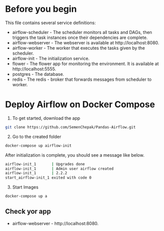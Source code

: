   # Before you begin
  This file contains several service definitions:
  - airflow-scheduler - The scheduler monitors all tasks and DAGs, then triggers the task instances once their dependencies are complete.
  - airflow-webserver - The webserver is available at http://localhost:8080.
  - airflow-worker - The worker that executes the tasks given by the scheduler.
  - airflow-init - The initialization service.
  - flower - The flower app for monitoring the environment. It is available at http://localhost:5555.
  - postgres - The database.
  - redis - The redis - broker that forwards messages from scheduler to worker. 
  
  # Deploy Airflow on Docker Compose
  1. To get started, download the app
  ```bash
  git clone https://github.com/SemenChepak/Pandas-Airflow.git
  ```
  2. Go to the created folder
  ```bash
  docker-compose up airflow-init
  ```
  After initialization is complete, you should see a message like below.
  ```bash
  airflow-init_1       | Upgrades done
  airflow-init_1       | Admin user airflow created
  airflow-init_1       | 2.2.2
  start_airflow-init_1 exited with code 0
 ```
 3. Start Images
  ```bash
  docker-compose up a
  ```
  ## Check yor app
  - airflow-webserver -  http://localhost:8080.

